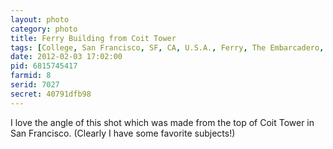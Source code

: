 ```yaml
---
layout: photo
category: photo
title: Ferry Building from Coit Tower
tags: [College, San Francisco, SF, CA, U.S.A., Ferry, The Embarcadero, Ferry Building, The city, sunset, Coit tower, arial, HDR, HDRI, landscape, Canon, 7D, Canon 7D, Canon 70-200 f2.8L IS, 70-200 2.8L, 1.4x, cycomachead, Michael Ball, cars, city, cityscape, California, water, bay, Telegraph Hill, Pioneer Park]
date: 2012-02-03 17:02:00
pid: 6815745417
farmid: 8
serid: 7027
secret: 40791dfb98
---
```


I love the angle of this shot which was made from the top of Coit Tower in San Francisco. (Clearly I have some favorite subjects!)
